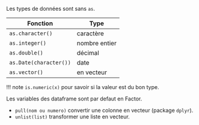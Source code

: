 Les types de données sont sans `as`.

Fonction               | Type
-----------------------|---
`as.character()`       | caractère
`as.integer()`         | nombre entier
`as.double()`          | décimal
`as.Date(character())` | date 
`as.vector()`          | en vecteur

!!! note
  `is.numeric(x)` pour savoir si la valeur est du bon type.

Les variables des dataframe sont par defaut en Factor.

* `pull(nom ou numero)` convertir une colonne en vecteur (package `dplyr`).
* `unlist(list)` transformer une liste en vecteur.
